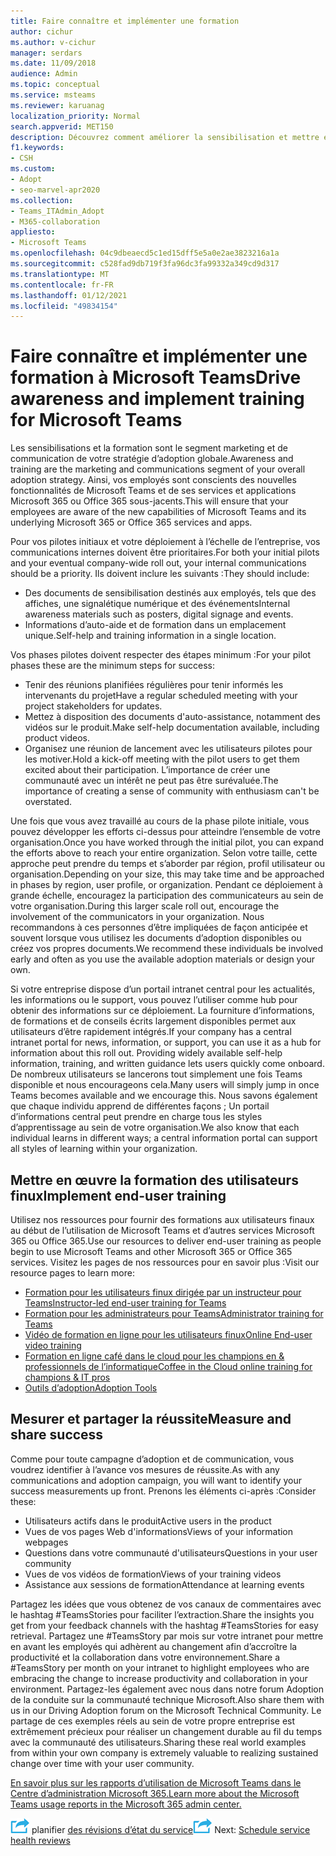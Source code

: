```yaml
---
title: Faire connaître et implémenter une formation
author: cichur
ms.author: v-cichur
manager: serdars
ms.date: 11/09/2018
audience: Admin
ms.topic: conceptual
ms.service: msteams
ms.reviewer: karuanag
localization_priority: Normal
search.appverid: MET150
description: Découvrez comment améliorer la sensibilisation et mettre en œuvre un programme de formation pour l’adoption de Microsoft Teams.
f1.keywords:
- CSH
ms.custom:
- Adopt
- seo-marvel-apr2020
ms.collection:
- Teams_ITAdmin_Adopt
- M365-collaboration
appliesto:
- Microsoft Teams
ms.openlocfilehash: 04c9dbeaecd5c1ed15dff5e5a0e2ae3823216a1a
ms.sourcegitcommit: c528fad9db719f3fa96dc3fa99332a349cd9d317
ms.translationtype: MT
ms.contentlocale: fr-FR
ms.lasthandoff: 01/12/2021
ms.locfileid: "49834154"
---
```

# <a name="drive-awareness-and-implement-training-for-microsoft-teams"></a><span data-ttu-id="c1f62-103">Faire connaître et implémenter une formation à Microsoft Teams</span><span class="sxs-lookup"><span data-stu-id="c1f62-103">Drive awareness and implement training for Microsoft Teams</span></span>

<span data-ttu-id="c1f62-104">Les sensibilisations et la formation sont le segment marketing et de communication de votre stratégie d’adoption globale.</span><span class="sxs-lookup"><span data-stu-id="c1f62-104">Awareness and training are the marketing and communications segment of your overall adoption strategy.</span></span> <span data-ttu-id="c1f62-105">Ainsi, vos employés sont conscients des nouvelles fonctionnalités de Microsoft Teams et de ses services et applications Microsoft 365 ou Office 365 sous-jacents.</span><span class="sxs-lookup"><span data-stu-id="c1f62-105">This will ensure that your employees are aware of the new capabilities of Microsoft Teams and its underlying Microsoft 365 or Office 365 services and apps.</span></span>
   
<span data-ttu-id="c1f62-106">Pour vos pilotes initiaux et votre déploiement à l’échelle de l’entreprise, vos communications internes doivent être prioritaires.</span><span class="sxs-lookup"><span data-stu-id="c1f62-106">For both your initial pilots and your eventual company-wide roll out, your internal communications should be a priority.</span></span> <span data-ttu-id="c1f62-107">Ils doivent inclure les suivants :</span><span class="sxs-lookup"><span data-stu-id="c1f62-107">They should include:</span></span>

- <span data-ttu-id="c1f62-108">Des documents de sensibilisation destinés aux employés, tels que des affiches, une signalétique numérique et des événements</span><span class="sxs-lookup"><span data-stu-id="c1f62-108">Internal awareness materials such as posters, digital signage and events.</span></span>
- <span data-ttu-id="c1f62-109">Informations d’auto-aide et de formation dans un emplacement unique.</span><span class="sxs-lookup"><span data-stu-id="c1f62-109">Self-help and training information in a single location.</span></span>

<span data-ttu-id="c1f62-110">Vos phases pilotes doivent respecter des étapes minimum :</span><span class="sxs-lookup"><span data-stu-id="c1f62-110">For your pilot phases these are the minimum steps for success:</span></span>

- <span data-ttu-id="c1f62-111">Tenir des réunions planifiées régulières pour tenir informés les intervenants du projet</span><span class="sxs-lookup"><span data-stu-id="c1f62-111">Have a regular scheduled meeting with your project stakeholders for updates.</span></span>
- <span data-ttu-id="c1f62-112">Mettez à disposition des documents d'auto-assistance, notamment des vidéos sur le produit.</span><span class="sxs-lookup"><span data-stu-id="c1f62-112">Make self-help documentation available, including product videos.</span></span>
- <span data-ttu-id="c1f62-113">Organisez une réunion de lancement avec les utilisateurs pilotes pour les motiver.</span><span class="sxs-lookup"><span data-stu-id="c1f62-113">Hold a kick-off meeting with the pilot users to get them excited about their participation.</span></span> <span data-ttu-id="c1f62-114">L’importance de créer une communauté avec un intérêt ne peut pas être surévaluée.</span><span class="sxs-lookup"><span data-stu-id="c1f62-114">The importance of creating a sense of community with enthusiasm can't be overstated.</span></span>

<span data-ttu-id="c1f62-115">Une fois que vous avez travaillé au cours de la phase pilote initiale, vous pouvez développer les efforts ci-dessus pour atteindre l’ensemble de votre organisation.</span><span class="sxs-lookup"><span data-stu-id="c1f62-115">Once you have worked through the initial pilot, you can expand the efforts above to reach your entire organization.</span></span> <span data-ttu-id="c1f62-116">Selon votre taille, cette approche peut prendre du temps et s’aborder par région, profil utilisateur ou organisation.</span><span class="sxs-lookup"><span data-stu-id="c1f62-116">Depending on your size, this may take time and be approached in phases by region, user profile, or organization.</span></span> <span data-ttu-id="c1f62-117">Pendant ce déploiement à grande échelle, encouragez la participation des communicateurs au sein de votre organisation.</span><span class="sxs-lookup"><span data-stu-id="c1f62-117">During this larger scale roll out, encourage the involvement of the communicators in your organization.</span></span> <span data-ttu-id="c1f62-118">Nous recommandons à ces personnes d’être impliquées de façon anticipée et souvent lorsque vous utilisez les documents d’adoption disponibles ou créez vos propres documents.</span><span class="sxs-lookup"><span data-stu-id="c1f62-118">We recommend these individuals be involved early and often as you use the available adoption materials or design your own.</span></span>

<span data-ttu-id="c1f62-119">Si votre entreprise dispose d’un portail intranet central pour les actualités, les informations ou le support, vous pouvez l’utiliser comme hub pour obtenir des informations sur ce déploiement. La fourniture d’informations, de formations et de conseils écrits largement disponibles permet aux utilisateurs d’être rapidement intégrés.</span><span class="sxs-lookup"><span data-stu-id="c1f62-119">If your company has a central intranet portal for news, information, or support, you can use it as a hub for information about this roll out. Providing widely available self-help information, training, and written guidance lets users quickly come onboard.</span></span> <span data-ttu-id="c1f62-120">De nombreux utilisateurs se lancerons tout simplement une fois Teams disponible et nous encourageons cela.</span><span class="sxs-lookup"><span data-stu-id="c1f62-120">Many users will simply jump in once Teams becomes available and we encourage this.</span></span> <span data-ttu-id="c1f62-121">Nous savons également que chaque individu apprend de différentes façons ; Un portail d’informations central peut prendre en charge tous les styles d’apprentissage au sein de votre organisation.</span><span class="sxs-lookup"><span data-stu-id="c1f62-121">We also know that each individual learns in different ways; a central information portal can support all styles of learning within your organization.</span></span>

## <a name="implement-end-user-training"></a><span data-ttu-id="c1f62-122">Mettre en œuvre la formation des utilisateurs finux</span><span class="sxs-lookup"><span data-stu-id="c1f62-122">Implement end-user training</span></span>

<span data-ttu-id="c1f62-123">Utilisez nos ressources pour fournir des formations aux utilisateurs finaux au début de l’utilisation de Microsoft Teams et d’autres services Microsoft 365 ou Office 365.</span><span class="sxs-lookup"><span data-stu-id="c1f62-123">Use our resources to deliver end-user training as people begin to use Microsoft Teams and other Microsoft 365 or Office 365 services.</span></span> <span data-ttu-id="c1f62-124">Visitez les pages de nos ressources pour en savoir plus :</span><span class="sxs-lookup"><span data-stu-id="c1f62-124">Visit our resource pages to learn more:</span></span>

- [<span data-ttu-id="c1f62-125">Formation pour les utilisateurs finux dirigée par un instructeur pour Teams</span><span class="sxs-lookup"><span data-stu-id="c1f62-125">Instructor-led end-user training for Teams</span></span>](instructor-led-training-teams-landing-page.yml)
- [<span data-ttu-id="c1f62-126">Formation pour les administrateurs pour Teams</span><span class="sxs-lookup"><span data-stu-id="c1f62-126">Administrator training for Teams</span></span>](itadmin-readiness.md)
- [<span data-ttu-id="c1f62-127">Vidéo de formation en ligne pour les utilisateurs finux</span><span class="sxs-lookup"><span data-stu-id="c1f62-127">Online End-user video training</span></span>](https://support.office.com/article/microsoft-teams-video-training-4f108e54-240b-4351-8084-b1089f0d21d7)
- [<span data-ttu-id="c1f62-128">Formation en ligne café dans le cloud pour les champions en & professionnels de l’informatique</span><span class="sxs-lookup"><span data-stu-id="c1f62-128">Coffee in the Cloud online training for champions & IT pros</span></span>](https://aka.ms/CoffeeintheCloud) 
- [<span data-ttu-id="c1f62-129">Outils d’adoption</span><span class="sxs-lookup"><span data-stu-id="c1f62-129">Adoption Tools</span></span>](https://aka.ms/O365AdoptionTools)

## <a name="measure-and-share-success"></a><span data-ttu-id="c1f62-130">Mesurer et partager la réussite</span><span class="sxs-lookup"><span data-stu-id="c1f62-130">Measure and share success</span></span>

<span data-ttu-id="c1f62-131">Comme pour toute campagne d’adoption et de communication, vous voudrez identifier à l’avance vos mesures de réussite.</span><span class="sxs-lookup"><span data-stu-id="c1f62-131">As with any communications and adoption campaign, you will want to identify your success measurements up front.</span></span> <span data-ttu-id="c1f62-132">Prenons les éléments ci-après :</span><span class="sxs-lookup"><span data-stu-id="c1f62-132">Consider these:</span></span>

- <span data-ttu-id="c1f62-133">Utilisateurs actifs dans le produit</span><span class="sxs-lookup"><span data-stu-id="c1f62-133">Active users in the product</span></span>
- <span data-ttu-id="c1f62-134">Vues de vos pages Web d'informations</span><span class="sxs-lookup"><span data-stu-id="c1f62-134">Views of your information webpages</span></span>
- <span data-ttu-id="c1f62-135">Questions dans votre communauté d'utilisateurs</span><span class="sxs-lookup"><span data-stu-id="c1f62-135">Questions in your user community</span></span>
- <span data-ttu-id="c1f62-136">Vues de vos vidéos de formation</span><span class="sxs-lookup"><span data-stu-id="c1f62-136">Views of your training videos</span></span>
- <span data-ttu-id="c1f62-137">Assistance aux sessions de formation</span><span class="sxs-lookup"><span data-stu-id="c1f62-137">Attendance at learning events</span></span>

<span data-ttu-id="c1f62-138">Partagez les idées que vous obtenez de vos canaux de commentaires avec le hashtag #TeamsStories pour faciliter l’extraction.</span><span class="sxs-lookup"><span data-stu-id="c1f62-138">Share the insights you get from your feedback channels with the hashtag #TeamsStories for easy retrieval.</span></span> <span data-ttu-id="c1f62-139">Partagez une #TeamsStory par mois sur votre intranet pour mettre en avant les employés qui adhèrent au changement afin d’accroître la productivité et la collaboration dans votre environnement.</span><span class="sxs-lookup"><span data-stu-id="c1f62-139">Share a #TeamsStory per month on your intranet to highlight employees who are embracing the change to increase productivity and collaboration in your environment.</span></span> <span data-ttu-id="c1f62-140">Partagez-les également avec nous dans notre forum Adoption de la conduite sur la communauté technique Microsoft.</span><span class="sxs-lookup"><span data-stu-id="c1f62-140">Also share them with us in our Driving Adoption forum on the Microsoft Technical Community.</span></span> <span data-ttu-id="c1f62-141">Le partage de ces exemples réels au sein de votre propre entreprise est extrêmement précieux pour réaliser un changement durable au fil du temps avec la communauté des utilisateurs.</span><span class="sxs-lookup"><span data-stu-id="c1f62-141">Sharing these real world examples from within your own company is extremely valuable to realizing sustained change over time with your user community.</span></span>

[<span data-ttu-id="c1f62-142">En savoir plus sur les rapports d’utilisation de Microsoft Teams dans le Centre d’administration Microsoft 365.</span><span class="sxs-lookup"><span data-stu-id="c1f62-142">Learn more about the Microsoft Teams usage reports in the Microsoft 365 admin center.</span></span>](teams-activity-reports.md)

<span data-ttu-id="c1f62-143">![Icône illustrant les étapes suivantes : ](media/teams-adoption-next-icon.png) planifier [des révisions d’état du service](teams-adoption-schedule-service-health-reviews.md)</span><span class="sxs-lookup"><span data-stu-id="c1f62-143">![An icon depicting the next steps](media/teams-adoption-next-icon.png) Next: [Schedule service health reviews](teams-adoption-schedule-service-health-reviews.md)</span></span>
